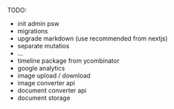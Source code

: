 
TODO:
  - init admin psw
  - migrations
  - upgrade markdown (use recommended from nextjs)
  - separate mutatios
  - ...
  - timeline package from ycombinator
  - google analytics
  - image upload / download
  - image converter api
  - document converter api
  - document storage

